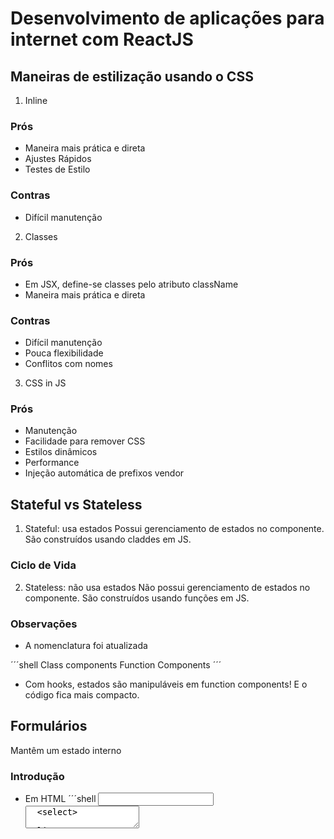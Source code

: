 # Desenvolvimento de aplicações para internet com ReactJS

## Maneiras de estilização usando o CSS

1. Inline

### Prós

* Maneira mais prática e direta
* Ajustes Rápidos
* Testes de Estilo

### Contras

* Difícil manutenção

2. Classes

### Prós

* Em JSX, define-se classes pelo atributo className
* Maneira mais prática e direta

### Contras

* Difícil manutenção
* Pouca flexibilidade
* Conflitos com nomes

3. CSS in JS

### Prós

* Manutenção
* Facilidade para remover CSS
* Estilos dinâmicos
* Performance
* Injeção automática de prefixos vendor


## Stateful vs Stateless

1. Stateful: usa estados
Possui gerenciamento de estados no componente.
São construídos usando claddes em JS.

### Ciclo de Vida

2. Stateless: não usa estados
Não possui gerenciamento de estados no componente.
São construídos usando funções em JS.

### Observações
* A nomenclatura foi atualizada

´´´shell
	Class components
	Function Components
´´´

* Com hooks, estados são manipuláveis em function components! E o código fica mais compacto.

## Formulários
Mantêm um estado interno

### Introdução

* Em HTML
´´´shell
	<input>
	<textarea>
	<select> 

 possuem um estado interno
´´´

* Em React, podemos controlar o estado...
´´´shell
	state
	setState
´´´

### Componente controlado

* Tanto ...
´´´shell
	select
	input
	textarea

 aceitam um atributo value
´´´

* Podemos mudar esse valor usando o atributo
´´´shell
	onChange
´´´

### Componente não-controlado
A tag é read-only

#### Bibliotecas
* Formik
* Redux-forms


## Introdução ao Redux e fluxos da arquitetura com ReactJS

### Arquitetura Flux
É um padrão de projeto para tráfego de dados de maneira unidirecional.

1. Action
é como um telégrafo, ele formata a mensagem a ser enviada.

2. Dispatcher
é como um telefonista, ele sabe todos os callbacks para diferentes stores.

3. Store
é como um gerente super controlador, ele guarda a informação e todas as alterações têm que ser feitas por ele mesmo, e mais ninguém.

4. View
é como um gerente intermediário (middleware) que recebe as notificações da store e passa os dados para as visões abaixo dela.

#### Implementações
Servem para comunicação entre componentes e centralizam a informação.

* Redux (mais popular)
* Reflux
* Mobx
* Vuex (baseado em Redux e Elm)
* NgRx/store (baseada em Redux e RxJs)

"Flux libraries are like glasses: you'll know when you need them." - Dan Abramov

### Redux
* Foi criado por Dan Abramov e Andrew Clark em 2015
* Redux é uma implementação de flux, mas possui algumas diferenças.

1. Actions em Redux:
* São como o Flux
* Diferença do flux: Actions não enviam a action em si para o dispatcher
* Retornam um objeto de action formatado

2. Store em Redux:
* Uma única Store (em flux: diversas stores)
* A store aqui cuida de toda a árvore de estados
* Os reducers que cuidam de descobrir qual estado muda

3. Reducers em Redux:
* Não há dispatcher (simplifica e divide o trabalho da store)
* A store se conecta ao root reducer, que divide os estados em pequenos reducers para descobrir como lidar com esse estado
* Os estados aqui são imutáveis

4. Views:
Em React, adiciona na camada de Viem 3 novos conceitos para conectar a View à store:

* Provider  (árvore de componentes)
* connect() (função do react redux)
* selector  (é uma função que define quais os estados do Redux a serem passados como props)

#### Princípios

1. Single source of truth: Uma única store
2. State é read-only
3. Mudanças são feitas com pure functions

## Prática com React e Redux

1. Instalação

´´´shell
	npm install react-redux
	npm install --save-dev redux-devtools
´´´


## Comunicação avançada entre aplicações

### APIs HTTP
Servem para conectar a um ou mais servidores HTTP

* GET
* POST
* DELETE
* PUT

1. Fetch API

* Biblioteca nativa do browser
* Oferece uma alternativa ao XMLHttpRequest() e jQuery.ajax()
* Suporte a Service Workers

Algumas diferenças...

* Não envia nem recebe cookies (precisa definir a opção credentials)
* Não rejeita o status do erro HTTP

#### Get
#### Post
#### Delete
#### Put

2. Axios 

* Lib de HTTP API
* Cross-browser
* Pode monitorar o progresso de um request
* Melhor tratamento de erros
* Melhor teste

#### instalação

´´´shell
	yarn add axios
´´´

#### Get
#### Post
#### Delete
#### Put

### Imutabilidade

1. Uma vez criada, uma coleção não pode ser alterada.
2. Novas coleções podem ser criadas a partir de uma coleção anterior e uma mutação (setter) como um conjunto.
3. Novas coleções são criadas usando o máximo possível da estrutura original, reduzindo a cópia e aumentando a performance.

#### Benefícios

* Performance
* Programação mais simples
* Debugging mais simples (detecção de mudanças)

### Imutabilidade e o React
Se você quer performance em React, use dados imutáveis.
Você consegue usando o shouldComponentUpdate ou React.PureComponent.


* Caso haja um problema (olhar o exemplo) ...
1. O PureComponent vai fazer uma comparação rasa entre os valores antigos e os novos de this.props.words
2. O código muda words no handleClick do WorkAdder mas, mesmo mudando as plavras elas serão consideradas como iguais.

* Solução
1. Evitar mutar valores ou estado

´´´shell
	handleClick() {
		this.setState(state => ({
			words: [...state.words, 'marklar'],
		}));
	};
´´´

2. Usar biblioteca que forneça coleções persistentes e imutáveis (immutable.js)
	* Outras libs: Immer, Immutability-helper, Seamless-immutable
3. Permitir a detecção barata de alterações nos objetos.

#### Agora observe o trecho de código...

´´´shell
	const x = { foo: 'bar' };
	const y = x;
	y.foo = 'baz';
	x === y; // true

O valor de x foi modificado pois a estrutura é mutável.
´´´

Teria que então ser utilizado um trecho imutável ...

´´´shell
	const SomeRecord = Immutable.Record({ foo: null });
	const x = new SomeRecord({ foo: 'bar' });
	const y = x.set('foo', 'baz');
	const z = x.set('foo', 'bar');
	x === y; // false
	x === z; // true
´´´

### Immutabilidade e Redux
A imutabilidade é pré requisito no Redux

* Redux e React-Redux utilizam comparações rasas
* Manipulação de dados mais segura
* Time-travel debugging

#### Reducers
Os reducers dividem o objeto de estados em domínios por uma chave;

##### combineReducers
Checa mudanças usando comparação rasa

1. Fazem a interação nos reducers
2. Criam um novo objeto de estados a partir dos estados retornados por cada reducer

#### Connect
Gera componentes que fazem comparação rasa com o estado root, e retornam o valor para a função mapStateToProps, verificando aqueles que precisam de uma operação de re-render.

### Porque o Redux não funciona com objetos mutáveis?

### Reduce + Rest
Suponha um sistema de notificações ou um sistema de logging. Você precisa manter a sincronia, independente da tela on estiver. Uma maneira de resolver fácil seria armazenar os dados do serviço no Redux.

#### Redux Middlewares
Provê uma camada entre o disparo de uma ação e o momento que ela atinge o reducer. São utilizados para uma variedade de funçõesm entre elas chamadas de APIs de serviço.

Os mais usados são:
redux-thunk e redux-saga

##### Redux Thunk
Um thunk é uma função que chama outra função

´´´shell
	function some_function() {
		// faça algo aqui
		return function thunk() {
			// faça algo pensando depois
		}
	}
´´´

###### Instalação

´´´shell
	yarn add redux-thunk
´´´


##### Entendendo Middlewares
Imagine um sistema de log, onde toda action disparada em um sistema é impressa com o log na tela.

1. Tentativa: Logging manual

2. Tentativa: Encapsulando o dispatch

3. Tentativa: Gambiarra para substituir o dispatch

4. Tentativa: Crash Report

5. Tentativa: Escondendo a gambiarra

6. Tentativa: Removendo a gambiarra

7. Tentativa: Aplicando o middleware na mão

###### Diferenças do applyMiddleware() do Redux:
1. Só expõe um subconjunto da Store API para o middleware: dispatch e getSate()
2. Fica difícil saber se store.dispatch(action) vai realmente percorrer a cadeia do middleware de novo.
3. Opera em cima de createStore() ao invés da store em si

Abordagem final

## Conceitos aplicados a qualidade de código e automação de testes em React

### O que é TDD (Test-Driven Development/ desenvolvimento orientado a teste)
Antecipa erros a nível de desenvolvimento.
	* Teste escrito antes da funcionalidade
Não descarta a presença de um tester.

* Bibliotecas
Jest, React-testing-Library, Shallow, Enzyme, Chai, Mocha, Selenium, Puppeteer

#### Ciclo de Vida

#### Vertentes
1. Teste Unitário
2. Teste End-to-End (E2E)

### Teste de função
Usa-se o Jest (que é baseado no Jasmine)

´´´shell
	// soma.js
	function soma (a, b) {
		return a + b;
	}
´´´ 

Teste usando jest ...

´´´shell
	import { soma } from './soma';

	describe ('testando função soma', () => {
		it('A soma deve dar 3', () => {
			const res = soma (1, 2);
			expect(res).toBe(3);
		})
	})
´´´

### Teste de componente
Usa-se o react-testing-library

* Instalação

´´´shell
	yarn add --dev @testing-library/react

	# para extensoes de comparacao no jest
	yarn add --dev @testing-library/jest-dom/extend-expect
´´´

Componente a ser usado: Basic

´´´shell
	import react from 'react';
	
	const Basic = (props) => (
		<p>Meu nome é {props.name}</p>
	)

	export default Basic;
´´´

Realizando o teste ...

´´´shell
	import React from 'react';
	import Basic from './Basic';
	import { render } from '@testing-library/react'
	import '@testing-library/jest-dom/extend-expect';

	describe('Testando Basic', () => {
		it('O componente Basic deve renderizar corretamente', () => {
			const { baseElement } = render(<Basic name="Lilith" />);
			expect(baseElement).toHaveTextContent('Meu nome é Lilith');
		})
	})
´´´

### Teste com Redux
Teste a ser feito: Counter

Realizando o teste ...

### O que é BDD (Behaviour-Driven Development/ Teste baseado em comportamento)
Teste de especificação
	* Une especificação, teste automatizado e premissa de teste (documento de teste)

* Bibliotecas
Jest-cucumber, Chai

#### Instalação do Jest-cucumber

´´´shell
	yarn add --dev jest-cucumber
´´´

##### Sintaxe Gherkin (usado no Jest-cucumber)
Sintaxe de steps para definir cenários. Descreve cada funcionalidade por feature (caso de uso)

Exemplo de uso ...

## Debugging
Depuração é o processo de encontrar e reduzir defeitos em um software

### Ferramentas utilizadas
* Chrome Devtools
* Redux Devtools
* React Devtools

## Tratamento de erros
*Resiliência de Software e Segurança

### Tratamento de funções

´´´shell
	export const some = (a, b) => a + b;
´´´

Como tratar essa função ...

´´´shell
	export const somaSegura = (a, b) => {
		if (typeof a === number && typeoff b === number) {
			return a + b;
		} else {
			// vamos convencionar -1 quando a soma for inválida
			return -1;
		}
	}
´´´

### Tratamento em forms

´´´shell
	<form onSubmit={this.handleSubmit} style={{display: 'flex', flexDirection: 'column'}}>
		<label>
			Nome:
			<input type="text" value={this.state.value} onChange={this.handleChange} required />
		</label>
		<input type="submit" value="Submit" />
	</form>
´´´

### Tratamento em retorno de APIs

´´´shell
	export const fetchCientistas = () => {
		fetch('https://react-intermediario-dio.free.beeceptor.com/cientistas-brasileiras')
			.then(response => response.json())
			.then(data => {
				setCientistas(data)
			})
			.catch(error => {
				exibirMensagem(error.code);
			});
	}
´´´

Tratando um código de servidor ...

´´´shell
	function exibirMensagem(codigo) {
		if(codigo === 401) {
			alert ('Faça login para continuar')
		}
		if(codigo === 404) {
			alert('Recurso não encontrado')
		}
		if(codigo === 500) {
			alert('Erro interno de servidor')
		}
	}
´´´

### Tratamento em componentes
Em JS usamos PropTypes, e podemos usar linguagens tipadas como TypeScript, definindo interfaces.

´´´shell
	import React from 'react';
	import PropTypes from 'prop-types';

	export const Basic = ({ name }) => (
		<p>Meu nome é {name}</p>
	)

	Basic.propTypes = {
		name: PropTypes.string
	}
´´´

